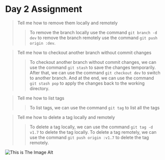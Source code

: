 # Day 2 Assignment 
> Tell me how to remove them locally and remotely
>> To remove the branch locally use the command `git branch -d dev`
>> to remove the branch remotely use the command `git push origin :dev`.

> Tell me how to checkout another branch without commit changes
>> To checkout another branch without commit changes, we can use the command `git stash` to save the changes temporarily.
>> After that, we can use the command `git checkout dev` to switch to another branch.
>> And at the end, we can use the command `git stash pop` to apply the changes back to the working directory.

> Tell me how to list tags
>> To list tags, we can use the command `git tag` to list all the tags

> Tell me how to delete a tag locally and remotely
>> To delete a tag locally, we can use the command `git tag -d v1.7` to delete the tag locally.
>> To delete a tag remotely, we can use the command `git push origin :v1.7` to delete the tag remotely.

![This is The Image Alt](https://cdn.pixabay.com/photo/2015/04/23/22/00/tree-736885_1280.jpg)

